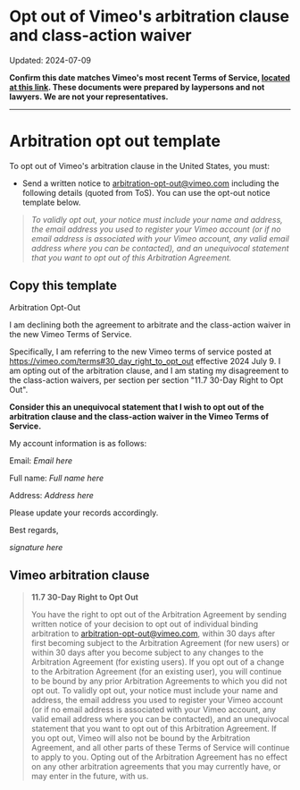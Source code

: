 Opt out of Vimeo's arbitration clause and class-action waiver
===

Updated: 2024-07-09

**Confirm this date matches Vimeo's most recent Terms of Service, [located at this link](https://vimeo.com/terms). These documents were prepared by laypersons and not lawyers. We are not your representatives.**

---

# Arbitration opt out template

To opt out of Vimeo's arbitration clause in the United States, you must:

- Send a written notice to [arbitration-opt-out@vimeo.com](mailto:arbitration-opt-out@vimeo.com) including the following details (quoted from ToS). You can use the opt-out notice template below.

> _To validly opt out, your notice must include your name and address, the email address you used to register your Vimeo account (or if no email address is associated with your Vimeo account, any valid email address where you can be contacted), and an unequivocal statement that you want to opt out of this Arbitration Agreement._

## Copy this template

Arbitration Opt-Out

I am declining both the agreement to arbitrate and the class-action waiver in the new Vimeo Terms of Service.

Specifically, I am referring to the new Vimeo terms of service posted at https://vimeo.com/terms#30_day_right_to_opt_out effective 2024 July 9. I am opting out of the arbitration clause, and I am stating my disagreement to the class-action waivers, per section per section "11.7 30-Day Right to Opt Out".

**Consider this an unequivocal statement that I wish to opt out of the arbitration clause and the class-action waiver in the Vimeo Terms of Service.**

My account information is as follows:

Email: *Email here*

Full name: *Full name here*

Address: *Address here*

Please update your records accordingly.

Best regards,

*signature here*

## Vimeo arbitration clause

> **11.7 30-Day Right to Opt Out**
>
> You have the right to opt out of the Arbitration Agreement by sending written notice of your decision to opt out of individual binding arbitration to arbitration-opt-out@vimeo.com, within 30 days after first becoming subject to the Arbitration Agreement (for new users) or within 30 days after you become subject to any changes to the Arbitration Agreement (for existing users). If you opt out of a change to the Arbitration Agreement (for an existing user), you will continue to be bound by any prior Arbitration Agreements to which you did not opt out. To validly opt out, your notice must include your name and address, the email address you used to register your Vimeo account (or if no email address is associated with your Vimeo account, any valid email address where you can be contacted), and an unequivocal statement that you want to opt out of this Arbitration Agreement. If you opt out, Vimeo will also not be bound by the Arbitration Agreement, and all other parts of these Terms of Service will continue to apply to you. Opting out of the Arbitration Agreement has no effect on any other arbitration agreements that you may currently have, or may enter in the future, with us.
